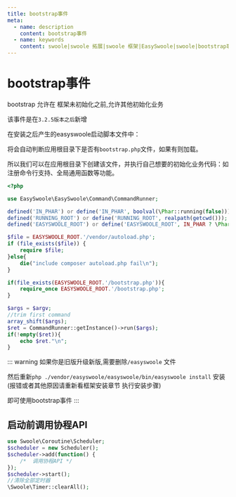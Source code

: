 ```yaml
---
title: bootstrap事件
meta:
  - name: description
    content: bootstrap事件
  - name: keywords
    content: swoole|swoole 拓展|swoole 框架|EasySwoole|swoole|bootstrap事件
---
```

# bootstrap事件

bootstrap 允许在 框架未初始化之前,允许其他初始化业务

该事件是在`3.2.5版本之后`新增

在安装之后产生的easyswoole启动脚本文件中：

将会自动判断应用根目录下是否有`bootstrap.php`文件，如果有则加载。

所以我们可以在应用根目录下创建该文件，并执行自己想要的初始化业务代码：如注册命令行支持、全局通用函数等功能。

```php
<?php

use EasySwoole\EasySwoole\Command\CommandRunner;

defined('IN_PHAR') or define('IN_PHAR', boolval(\Phar::running(false)));
defined('RUNNING_ROOT') or define('RUNNING_ROOT', realpath(getcwd()));
defined('EASYSWOOLE_ROOT') or define('EASYSWOOLE_ROOT', IN_PHAR ? \Phar::running() : realpath(getcwd()));

$file = EASYSWOOLE_ROOT.'/vendor/autoload.php';
if (file_exists($file)) {
    require $file;
}else{
    die("include composer autoload.php fail\n");
}

if(file_exists(EASYSWOOLE_ROOT.'/bootstrap.php')){
    require_once EASYSWOOLE_ROOT.'/bootstrap.php';
}

$args = $argv;
//trim first command
array_shift($args);
$ret = CommandRunner::getInstance()->run($args);
if(!empty($ret)){
    echo $ret."\n";
}
```

::: warning
如果你是旧版升级新版,需要删除`/easyswoole` 文件

然后重新`php ./vendor/easyswoole/easyswoole/bin/easyswoole install` 安装(报错或者其他原因请重新看框架安装章节 执行安装步骤)

即可使用bootstrap事件
:::

## 启动前调用协程API
```php
use Swoole\Coroutine\Scheduler;
$scheduler = new Scheduler();
$scheduler->add(function() {
    /*  调用协程API */
});
$scheduler->start();
//清除全部定时器
\Swoole\Timer::clearAll();
```
